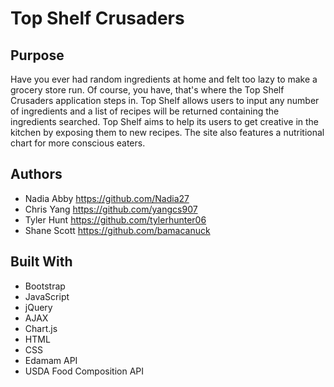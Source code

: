 # Top Shelf Crusaders

## Purpose
Have you ever had random ingredients at home and felt too lazy to make a grocery store run. Of course, you have, that's where the Top Shelf Crusaders application steps in. Top Shelf allows users to input any number of ingredients and a list of recipes will be returned containing the ingredients searched. Top Shelf aims to help its users to get creative in the kitchen by exposing them to new recipes. The site also features a nutritional chart for more conscious eaters.

## Authors
+ Nadia Abby https://github.com/Nadia27
+ Chris Yang https://github.com/yangcs907
+ Tyler Hunt https://github.com/tylerhunter06
+ Shane Scott https://github.com/bamacanuck

## Built With
+ Bootstrap
+ JavaScript
+ jQuery
+ AJAX
+ Chart.js
+ HTML
+ CSS
+ Edamam API
+ USDA Food Composition API
